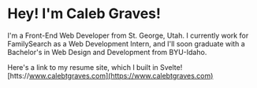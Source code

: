 # Hey! I'm Caleb Graves!

I'm a Front-End Web Developer from St. George, Utah. I currently work for FamilySearch as a Web Development Intern, and I'll soon graduate with a Bachelor's in Web Design and Development from BYU-Idaho.

Here's a link to my resume site, which I built in Svelte!
[htts://www.calebtgraves.com](https://www.calebtgraves.com)
